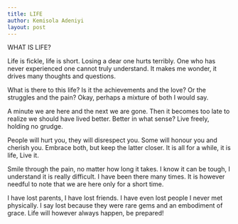```yaml
---
title: LIFE
author: Kemisola Adeniyi
layout: post
---
```


WHAT IS LIFE?

Life is fickle, life is short.
Losing a dear one hurts terribly.
One who has never experienced one cannot truly understand.
It makes me wonder, it drives many thoughts and questions.

What is there to this life?
Is it the achievements and the love?
Or the struggles and the pain?
Okay, perhaps a mixture of both I would say.

A minute we are here and the next we are gone.
Then it becomes too late to realize we should have lived better.
Better in what sense?
Live freely, holding no grudge.

People will hurt you, they will disrespect you.
Some will honour you and cherish you.
Embrace both, but keep the latter closer.
It is all for a while, it is life, Live it.

Smile through the pain, no matter how long it takes.
I know it can be tough, I understand it is really difficult.
I have been there many times.
It is however needful to note that we are here only for a short time.

I have lost parents, I have lost friends.
I have even lost people I never met physically.
I say lost because they were rare gems and an embodiment of grace.
Life will however always happen, be prepared!
